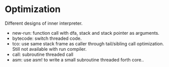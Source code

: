 # Optimization

Different designs of inner interpreter.

* new-run: function call with dfa, stack and stack pointer as arguments.
* bytecode: switch threaded code.
* tco: use same stack frame as caller through tail/sibling call optimization. Still not available with run compiler.
* call: subroutine threaded call
* asm: use asm! to write a small subroutine threaded forth core..
